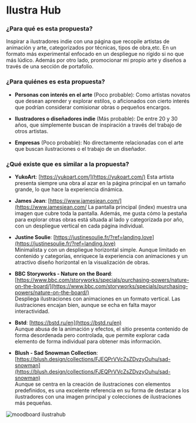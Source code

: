 # Ilustra Hub

### ¿Para qué es esta propuesta?
Inspirar a ilustradores indie con una página que recopile artistas de animación y arte, categorizados por técnicas, tipos de obra,etc. En un formato más experimental enfocado en un despliegue no rígido si no que más lúdico. Además por otro lado, promocionar mi propio arte y diseños a través de una sección de portafolio.

### ¿Para quiénes es esta propuesta?

* **Personas con interés en el arte** (Poco probable): Como artistas novatos que desean aprender y explorar estilos, o aficionados con cierto interés que podrían considerar comisionar obras o pequeños encargos.

* **Ilustradores o diseñadores indie** (Más probable): De entre 20 y 30 años, que simplemente buscan de inspiración a través del trabajo de otros artistas.

* **Empresas** (Poco probable): No directamente relacionadas con el arte que buscan ilustraciones o el trabajo de un diseñador.

### ¿Qué existe que es similar a la propuesta?


* **YukoArt**: [https://yukoart.com/](https://yukoart.com/)
Esta artista presenta siempre una obra al azar en la página principal en un tamaño grande, lo que hace la experiencia dinámica.

* **James Jean**: [https://www.jamesjean.com/](https://www.jamesjean.com/
La pantalla principal (index) muestra una imagen que cubre toda la pantalla. Además, me gusta cómo la pestaña para explorar otras obras está situada al lado y categorizada por año, con un despliegue vertical en cada página individual.

* **Justine Soulie**: [https://justinesoulie.fr/?ref=landing.love](https://justinesoulie.fr/?ref=landing.love)  
  Minimalista y con un despliegue horizontal simple. Aunque limitado en contenido y categorías, enriquece la experiencia con animaciones y un atractivo diseño horizontal en la visualización de obras.

* **BBC Storyworks - Nature on the Board**: [https://www.bbc.com/storyworks/specials/purchasing-powers/nature-on-the-board/](https://www.bbc.com/storyworks/specials/purchasing-powers/nature-on-the-board/)  
  Despliega ilustraciones con animaciones en un formato vertical. Las ilustraciones encajan bien, aunque se echa en falta mayor interactividad.

* **Bstd**: [https://bstd.ru/en](https://bstd.ru/en)  
  Aunque abusa de la animación y efectos, el sitio presenta contenido de forma desordenada pero controlada, que permite explorar cada elemento de forma individual para obtener más información.

* **Blush - Sad Snowman Collection**: [https://blush.design/collections/FJEQPrVVcZsZDvzyOuhu/sad-snowman](https://blush.design/collections/FJEQPrVVcZsZDvzyOuhu/sad-snowman)  
  Aunque se centra en la creación de ilustraciones con elementos predefinidos, es una excelente referencia en su forma de destacar a los ilustradores con una imagen principal y colecciones de ilustraciones más pequeñas.

![moodboard ilustrahub](https://github.com/user-attachments/assets/5e478b8c-7347-4e6c-96df-ba8707a76fb9)


